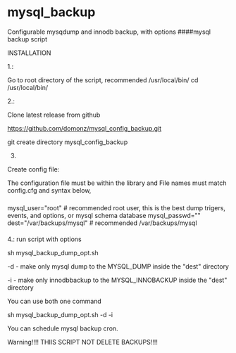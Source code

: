 # mysql_backup
Configurable mysqdump and innodb backup, with options
####mysql backup script

INSTALLATION

1.:

Go to root directory of the script, recommended /usr/local/bin/
cd /usr/local/bin/

2.:

Clone latest release from github

https://github.com/domonz/mysql_config_backup.git

git create directory  mysql_config_backup


3.
Create config file:

The configuration file must be within the library and File names must match config.cfg and syntax below,

#####
mysql_user="root"	# recommended root user, this is the best dump trigers, events, and options, or mysql schema database
mysql_passwd=""
dest="/var/backups/mysql" # recommended /var/backups/mysql
####


4.:
run script with options

sh mysql_backup_dump_opt.sh


-d - make only mysql dump to the MYSQL_DUMP inside the "dest" directory 

-i - make only innodbbackup to the MYSQL_INNOBACKUP inside the "dest" directory 

You can use both one command 

sh mysql_backup_dump_opt.sh -d -i


You can schedule mysql backup cron.

Warning!!!!
THIIS SCRIPT NOT DELETE BACKUPS!!!!

